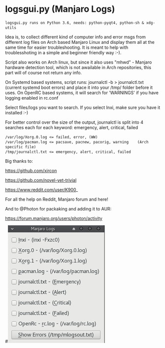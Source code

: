 # logsgui.py (Manjaro Logs)

    logsgui.py runs on Python 3.6, needs: python-pyqt4, python-sh & xdg-utils

Idea is, to collect different kind of computer info and error msgs from different log files on Arch based Manjaro Linux and display them all at the same time for easier troubleshooting. It is meant to help with troublesshoting in a simple and beginner friendly way :-).

Script also works on Arch linux, but since it also uses "mhwd" - Manjaro hardware detection tool, which is not awailable in Arch repositories, this part will of course not return any info. 

On Systemd based systems, script runs: journalctl -b > journalctl.txt (current systemd boot errors) and place it into your /tmp/ folder before it uses.
On OpenRC based systems, it will search for 'WARNINGS' if you have logging enabled in rc.conf

Select files/logs you want to search. If you select Inxi, make sure you have it installed :-)

For better control over the size of the output, journalctl is split into 4 searches each for each keyword: emergency, alert, critical, failed

    /var/log/Xorg.0.log <= failed, error, (WW)
    /var/log/pacman.log <= pacsave, pacnew, pacorig, warning    (Arch specific file)
    /tmp/journalctl.txt <= emergency, alert, critical, failed

Big thanks to:

https://github.com/xircon

https://github.com/novel-yet-trivial

https://www.reddit.com/user/K900_

For all the help on Reddit, Manjaro forum and here!

And to @Photon for packaking and adding it to AUR:

https://forum.manjaro.org/users/photon/activity

#![alt tag](https://raw.githubusercontent.com/AlManja/logs.py/master/mlogs02.png)
